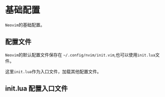 # 基础配置

`Neovim`的基础配置。

## 配置文件

`Neovim`的默认配置文件保存在 `~/.config/nvim/init.vim`,也可以使用`init.lua`文件。

这里`init.lua`作为入口文件，加载其他配置文件。

## init.lua 配置入口文件
